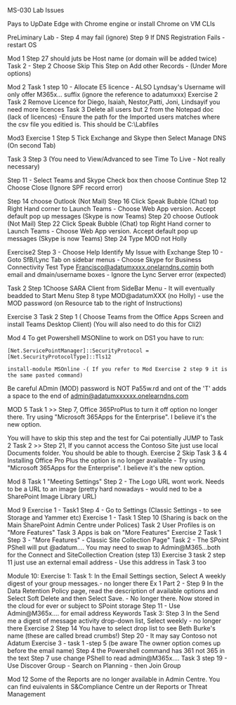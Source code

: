 MS-030 Lab Issues

Pays to UpDate Edge with Chrome engine or install Chrome on VM CLIs

PreLiminary Lab - Step 4 may fail (ignore)
Step 9 If DNS Registration Fails - restart OS

Mod 1
Step 27 should juts be Host name (or domain will be added twice)
Task 2 - Step 2 Choose Skip This Step on Add other Records - (Under More options)

Mod 2
Task 1 step 10 - Allocate E5 licence - ALSO Lyndsay's Username will only offer M365x... suffix (ignore the reference to adatumxxx)
Exercise 2 Task 2 Remove Licence for Diego, Isaiah, Nestor,Patti, Joni, Lindsayif you need more licences
Task 3 Delete all users but 2 from the Notepad doc (lack of licences) -Ensure the path for the Imported users matches where the csv file you editied is.
This should be C:\Labfiles

Mod3
Exercise 1 Step 5 Tick Exchange and Skype then Select Manage DNS (On second Tab)

Task 3 Step 3 (You need to View/Advanced to see Time To Live - Not really necessary)

Step 11 - Select Teams and Skype Check box then choose Continue
Step 12 Choose Close (Ignore SPF record error)

Step 14 choose Outlook (Not Mail)
Step 16 Click Speak Bubble (Chat) top Right Hand corner to Launch Teams - Choose Web App version. Accept default pop up messages (Skype is now Teams)
Step 20 choose Outlook (Not Mail)
Step 22  Click Speak Bubble (Chat) top Right Hand corner to Launch Teams - Choose Web App version. Accept default pop up messages (Skype is now Teams)
Step 24 Type MOD not Holly

Exercise2
Step 3 - Choose Help Identify My Issue with Exchange
Step 10 - Goto SfB/Lync Tab on sidebar menus - Choose Skype for Business Connectivity Test
	Type Francisco@adatumxxxx.onelarndns.comin both email and dmain/username boxes - Ignore the Lync Server error (expected)

Task 2 Step 1Choose SARA Client from SideBar Menu - It will eventually beadded to Start Menu
Step 8 type MOD@adatumXXX (no Holly) - use the MOD password (on Resource tab to the right of Instructions)

Exercise 3
Task 2 Step 1 ( Choose Teams from the Office Apps Screen and install Teams Desktop Client) (You will also need to do this for Cli2)


Mod 4
To get Powershell MSONline to work on DS1 you have to run:

	[Net.ServicePointManager]::SecurityProtocol = [Net.SecurityProtocolType]::Tls12

	install-module MSOnline -( If you refer to Mod Exercise 2 step 9 it is the same pasted command)

Be careful ADmin (MOD) password is NOT Pa55w.rd and ont of the 'T' adds a space to the end of admin@adatumxxxxxx.onelearndns.com 

MOD 5
Task 1 >> Step 7, Office 365ProPlus to turn it off option no longer there. Try using "Microsoft 365Apps for the Enterprise". I believe it's the new option.

You will have to skip this step and the test for Cai potentially JUMP to Task 2
Task 2 >> Step 21, If you cannot access the Contoso Site just use local Documents folder. You should be able to though.
Exercise 2 Skip Task 3 & 4 Installing Office Pro Plus the option is no longer available - Try using "Microsoft 365Apps for the Enterprise". I believe it's the new option.

Mod 8 Task 1 "Meeting Settings" Step 2 - The Logo URL wont work. Needs to be a URL to an image (pretty hard nowadays - would ned to be a SharePoint Image Library URL)

Mod 9 Exercise 1 - Task1 Step 4 - Go to Settings (Classic Settings - to see Storage and Yammer etc)
	 Exercise 1 - Task 1 Step 10 (Sharing is back on the Main SharePoint Admin Centre under Polices)
	Task 2 User Profiles is on "More Features" 
	Task 3 Apps is bak on "More Features"
	Exercise 2 Task 1 Step 3 - "More Features" - Classic Site Collection Page"
	Task 2 - The SPoint PShell will put @adatum.... You may need to swap to Admin@M365...both for the Connect and SiteCollection Creation (step 13)
	Exercise 3 task 2 step 11 just use an external email address - Use this address in Task 3 too	
	
Module 10: 
Exercise 1: Task 1: In the Email Settings section, Select A weekly digest of your group messages.- no longer there
Ex 1 Part 2 - Step 9 In the Data Retention Policy page, read the description of available options and Select Soft Delete and then Select Save. - No longer there. 
Now stored in the cloud for ever or subject to SPoint storage
Step 11 - Use Admin@M365x.... for email address Keywords
Task 3:  Step 3 In the Send me a digest of message activity drop-down list, Select weekly - no longer there
Exercise 2 Step 14 You have to select drop list to see Beth Burke's name (these are called bread crumbs!)
Step 20 - It may say Contoso not Adatum
Exercise 3 - task 1 -step 5 (be aware The owner option comes up before the email name)
Step 4 the Powershell command has 361 not 365 in the text
Step 7 use change PShell to read admin@M365x....
Task 3 step 19 - Use Discover Group - Search on Planning - then Join Group

Mod 12
Some of the Reports are no longer available in Admin Centre. You can find euivalents in S&Compliance Centre un der Reports or Threat Management
	



